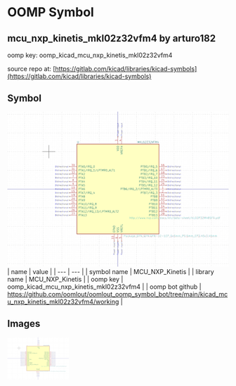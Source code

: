 # OOMP Symbol  
## mcu_nxp_kinetis_mkl02z32vfm4  by arturo182  
  
oomp key: oomp_kicad_mcu_nxp_kinetis_mkl02z32vfm4  
  
source repo at: [https://gitlab.com/kicad/libraries/kicad-symbols](https://gitlab.com/kicad/libraries/kicad-symbols)  
## Symbol  
  
[![working.png](working_600.png)](working.png)  
| name | value | 
| --- | --- | 
| symbol name | MCU_NXP_Kinetis | 
| library name | MCU_NXP_Kinetis | 
| oomp key | oomp_kicad_mcu_nxp_kinetis_mkl02z32vfm4 | 
| oomp bot github | https://github.com/oomlout/oomlout_oomp_symbol_bot/tree/main/kicad_mcu_nxp_kinetis_mkl02z32vfm4/working | 
## Images  
  
[![working.png](working_140.png)](working.png)  
